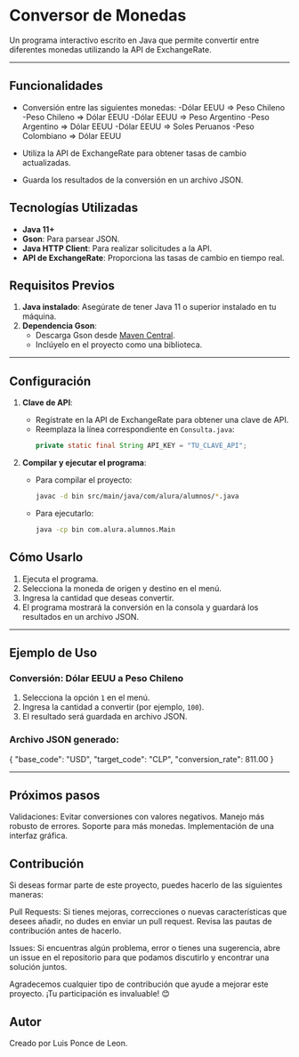 # Conversor de Monedas

Un programa interactivo escrito en Java que permite convertir entre diferentes monedas utilizando la API de ExchangeRate.

---

## Funcionalidades

- Conversión entre las siguientes monedas:
  -Dólar EEUU      => Peso Chileno
  -Peso Chileno    => Dólar EEUU
  -Dólar EEUU      => Peso Argentino
  -Peso Argentino  => Dólar EEUU
  -Dólar EEUU      => Soles Peruanos
  -Peso Colombiano => Dólar EEUU
  
- Utiliza la API de ExchangeRate para obtener tasas de cambio actualizadas.
- Guarda los resultados de la conversión en un archivo JSON.


## Tecnologías Utilizadas

- **Java 11+**
- **Gson**: Para parsear JSON.
- **Java HTTP Client**: Para realizar solicitudes a la API.
- **API de ExchangeRate**: Proporciona las tasas de cambio en tiempo real.


## Requisitos Previos

1. **Java instalado**: Asegúrate de tener Java 11 o superior instalado en tu máquina.
2. **Dependencia Gson**:
   - Descarga Gson desde [Maven Central](https://mvnrepository.com/artifact/com.google.code.gson/gson).
   - Inclúyelo en el proyecto como una biblioteca.

---

## Configuración

1. **Clave de API**:
   - Regístrate en la API de ExchangeRate para obtener una clave de API.
   - Reemplaza la línea correspondiente en `Consulta.java`:
     ```java
     private static final String API_KEY = "TU_CLAVE_API";
     ```

2. **Compilar y ejecutar el programa**:
   - Para compilar el proyecto:
     ```bash
     javac -d bin src/main/java/com/alura/alumnos/*.java
     ```
   - Para ejecutarlo:
     ```bash
     java -cp bin com.alura.alumnos.Main
     ```


## Cómo Usarlo

1. Ejecuta el programa.
2. Selecciona la moneda de origen y destino en el menú.
3. Ingresa la cantidad que deseas convertir.
4. El programa mostrará la conversión en la consola y guardará los resultados en un archivo JSON.

---

## Ejemplo de Uso

### Conversión: Dólar EEUU a Peso Chileno

1. Selecciona la opción `1` en el menú.
2. Ingresa la cantidad a convertir (por ejemplo, `100`).
3. El resultado será guardada en archivo JSON.

### Archivo JSON generado:

{
"base_code": "USD",
"target_code": "CLP",
"conversion_rate": 811.00
}

-----------------------------------------------------------------------------------------------

## Próximos pasos

Validaciones:
Evitar conversiones con valores negativos.
Manejo más robusto de errores.
Soporte para más monedas.
Implementación de una interfaz gráfica.


## Contribución
Si deseas formar parte de este proyecto, puedes hacerlo de las siguientes maneras:

Pull Requests: Si tienes mejoras, correcciones o nuevas características que desees añadir, no dudes en enviar un pull request. Revisa las pautas de contribución antes de hacerlo.

Issues: Si encuentras algún problema, error o tienes una sugerencia, abre un issue en el repositorio para que podamos discutirlo y encontrar una solución juntos.

Agradecemos cualquier tipo de contribución que ayude a mejorar este proyecto. ¡Tu participación es invaluable! 😊


## Autor
Creado por Luis Ponce de Leon.
